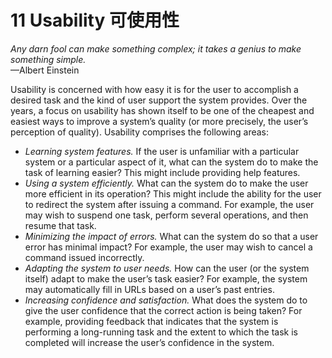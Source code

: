 11 Usability 可使用性
===

_Any darn fool can make something complex; it takes a genius to make something simple._  
—Albert Einstein

Usability is concerned with how easy it is for the user to accomplish a desired
task and the kind of user support the system provides. Over the years, a focus on
usability has shown itself to be one of the cheapest and easiest ways to improve a
system’s quality (or more precisely, the user’s perception of quality).
Usability comprises the following areas:

* _Learning system features._ If the user is unfamiliar with a particular system or a particular aspect of it, what can the system do to make the task of learning easier? This might include providing help features.
* _Using a system efficiently._ What can the system do to make the user more efficient in its operation? This might include the ability for the user to redirect the system after issuing a command. For example, the user may wish to suspend one task, perform several operations, and then resume that task.
* _Minimizing the impact of errors._ What can the system do so that a user error has minimal impact? For example, the user may wish to cancel a command issued incorrectly.
* _Adapting the system to user needs._ How can the user (or the system itself) adapt to make the user’s task easier? For example, the system may automatically fill in URLs based on a user’s past entries.
* _Increasing confidence and satisfaction._ What does the system do to give the user confidence that the correct action is being taken? For example, providing feedback that indicates that the system is performing a long-running task and the extent to which the task is completed will increase the user’s confidence in the system.
